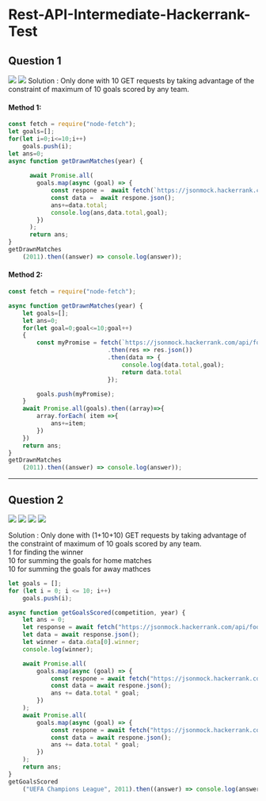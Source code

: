 # Rest-API-Intermediate-Hackerrank-Test
## Question 1
![](Screenshots/photo_2021-02-03_16-52-22.jpg) 
![](Screenshots/photo_2021-02-03_16-52-27.jpg) 
Solution : Only done with 10 GET requests by taking advantage of the constraint of maximum of 10 goals scored by any team.
#### Method 1:
```javascript
const fetch = require("node-fetch");
let goals=[];
for(let i=0;i<=10;i++)
    goals.push(i);
let ans=0;
async function getDrawnMatches(year) {
    
      await Promise.all(
        goals.map(async (goal) => {
            const respone =  await fetch(`https://jsonmock.hackerrank.com/api/football_matches?year=${year}&team1goals=`+goal+`&team2goals=`+goal);
            const data =  await respone.json();
            ans+=data.total;
            console.log(ans,data.total,goal);
        })
      );
      return ans;
}
getDrawnMatches
    (2011).then((answer) => console.log(answer));
```
#### Method 2:
```javascript
const fetch = require("node-fetch");

async function getDrawnMatches(year) {
    let goals=[];
    let ans=0;
    for(let goal=0;goal<=10;goal++)
    {
        const myPromise = fetch(`https://jsonmock.hackerrank.com/api/football_matches?year=${year}&team1goals=`+goal+`&team2goals=`+goal)
                            .then(res => res.json())
                            .then(data => {
                                console.log(data.total,goal);
                                return data.total
                            });

        goals.push(myPromise);
    }
    await Promise.all(goals).then((array)=>{
        array.forEach( item =>{
            ans+=item;
        })
    })
    return ans;
}
getDrawnMatches
    (2011).then((answer) => console.log(answer));
```
___
## Question 2
![](Screenshots/photo_2021-02-03_16-55-141111111111.jpg) 
![](Screenshots/photo_2021-02-03_16-55-161111111111.jpg)
![](Screenshots/photo_2021-02-03_16-55-181111111111.jpg)
![](Screenshots/photo_2021-02-03_16-55-211111111111.jpg)

Solution : Only done with (1+10+10) GET requests by taking advantage of the constraint of maximum of 10 goals scored by any team.  
            1 for finding the winner  
            10 for summing the goals for home matches  
            10 for summing the goals for away mathces  
```javascript
let goals = [];
for (let i = 0; i <= 10; i++)
    goals.push(i);

async function getGoalsScored(competition, year) {
    let ans = 0;
    let response = await fetch("https://jsonmock.hackerrank.com/api/football_competitions?year=${year}&name=" + competition);
    let data = await response.json();
    let winner = data.data[0].winner;
    console.log(winner);

    await Promise.all(
        goals.map(async (goal) => {
            const respone = await fetch("https://jsonmock.hackerrank.com/api/football_matches?competition=" + competition + "&year=" + year + "&team1=" + "winner+&team1goals="+goal);
            const data = await respone.json();
            ans += data.total * goal;
        })
    );
    await Promise.all(
        goals.map(async (goal) => {
            const respone = await fetch("https://jsonmock.hackerrank.com/api/football_matches?competition=" + competition + "&year=" + year + "&team2=" + "winner+&team2goals="+goal);
            const data = await respone.json();
            ans += data.total * goal;
        })
    );
    return ans;
}
getGoalsScored
    ("UEFA Champions League", 2011).then((answer) => console.log(answer));
```
